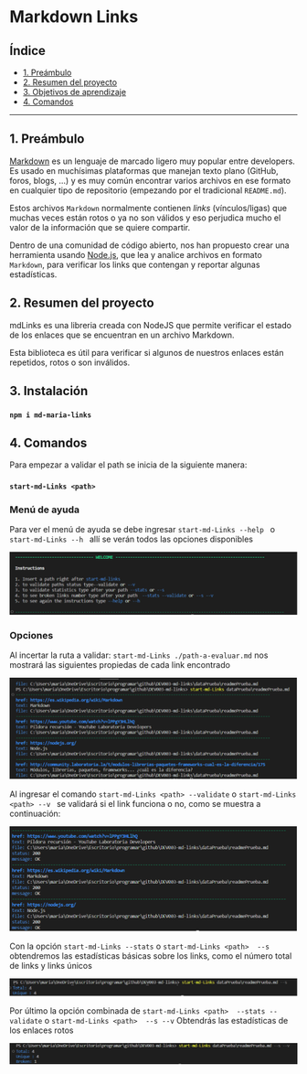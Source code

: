 # Markdown Links

## Índice

* [1. Preámbulo](#1-preámbulo)
* [2. Resumen del proyecto](#2-resumen-del-proyecto)
* [3. Objetivos de aprendizaje](#3-instalación)
* [4. Comandos](#4-comandos)


***

## 1. Preámbulo

[Markdown](https://es.wikipedia.org/wiki/Markdown) es un lenguaje de marcado
ligero muy popular entre developers. Es usado en muchísimas plataformas que
manejan texto plano (GitHub, foros, blogs, ...) y es muy común
encontrar varios archivos en ese formato en cualquier tipo de repositorio
(empezando por el tradicional `README.md`).

Estos archivos `Markdown` normalmente contienen _links_ (vínculos/ligas) que
muchas veces están rotos o ya no son válidos y eso perjudica mucho el valor de
la información que se quiere compartir.

Dentro de una comunidad de código abierto, nos han propuesto crear una
herramienta usando [Node.js](https://nodejs.org/), que lea y analice archivos
en formato `Markdown`, para verificar los links que contengan y reportar
algunas estadísticas.

## 2. Resumen del proyecto

mdLinks es una libreria creada con NodeJS que permite verificar el estado de los enlaces que se encuentran en un archivo Markdown.

Esta biblioteca es útil para verificar si algunos de nuestros enlaces están repetidos, rotos o son inválidos.

## 3. Instalación

#### `npm i md-maria-links`

## 4. Comandos

Para empezar a validar el path se inicia de la siguiente manera:

#### `start-md-Links <path> `

### Menú de ayuda

Para ver el menú de ayuda se debe ingresar `start-md-Links --help ` o `start-md-Links --h ` allí se verán todos las opciones disponibles

![Help](./img/help.png)

### Opciones

Al incertar la ruta a validar: `start-md-Links ./path-a-evaluar.md` nos mostrará las siguientes propiedas de cada link encontrado

![path](./img/path.png)

Al ingresar el comando `start-md-Links <path> --validate` o `start-md-Links <path> --v ` se validará si el link funciona o no, como se muestra a continuación:

![validate](./img/path--v.png)


Con la opción `start-md-Links --stats` o `start-md-Links <path>  --s` obtendremos las estadísticas básicas sobre los links, como el número total de links y links únicos

![stats](./img/path--s.png)

Por último la opción combinada de `start-md-Links <path>  --stats --validate` o `start-md-Links <path>  --s --v` Obtendrás las estadísticas de los enlaces rotos

![stats y validate](./img/path--s--v.png)







